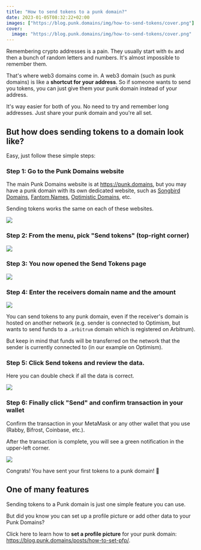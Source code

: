 ```yaml
---
title: "How to send tokens to a punk domain?"
date: 2023-01-05T08:32:22+02:00
images: ["https://blog.punk.domains/img/how-to-send-tokens/cover.png"]
cover:
  image: "https://blog.punk.domains/img/how-to-send-tokens/cover.png"
---
```


Remembering crypto addresses is a pain. They usually start with `0x` and then a bunch of random letters and numbers. It's almost impossible to remember them. 

That's where web3 domains come in. A web3 domain (such as punk domains) is like a **shortcut for your address**. So if someone wants to send you tokens, you can just give them your punk domain instead of your address.

It's way easier for both of you. No need to try and remember long addresses. Just share your punk domain and you're all set.

## But how does sending tokens to a domain look like?

Easy, just follow these simple steps:

### Step 1: Go to the Punk Domains website

The main Punk Domains website is at https://punk.domains, but you may have a punk domain with its own dedicated website, such as [Songbird Domains](https://songbird.domains), [Fantom Names](https://fantomnames.org), [Optimistic Domains](https://optimistic.domains), etc. 

Sending tokens works the same on each of these websites.

![](/img/how-to-send-tokens/open-id.png)

### Step 2: From the menu, pick "Send tokens" (top-right corner) 

![](/img/how-to-send-tokens/link-send-tokens-menu.png)

### Step 3: You now opened the Send Tokens page

![](/img/how-to-send-tokens/send-tokens-page.png)

### Step 4: Enter the receivers domain name and the amount 

![](/img/how-to-send-tokens/enter-the-address-and-amount.png)

You can send tokens to any punk domain, even if the receiver's domain is hosted on another network (e.g. sender is connected to Optimism, but wants to send funds to a `.arbitrum` domain which is registered on Arbitrum). 

But keep in mind that funds will be transferred on the network that the sender is currently connected to (in our example on Optimism).

### Step 5: Click Send tokens and review the data.

Here you can double check if all the data is correct.

![](/img/how-to-send-tokens/confirm-the-address.png)

### Step 6: Finally click "Send" and confirm transaction in your wallet

Confirm the transaction in your MetaMask or any other wallet that you use (Rabby, Bifrost, Coinbase, etc.).

After the transaction is complete, you will see a green notification in the upper-left corner.

![](/img/how-to-send-tokens/transaction-completed-notification.png)

Congrats! You have sent your first tokens to a punk domain! 🎉

## One of many features

Sending tokens to a Punk domain is just one simple feature you can use. 

But did you know you can set up a profile picture or add other data to your Punk Domains?

Click here to learn how to **set a profile picture** for your punk domain: https://blog.punk.domains/posts/how-to-set-pfp/.

